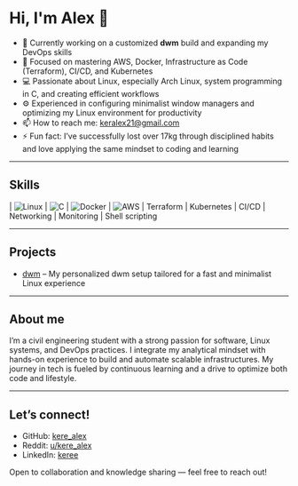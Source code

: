 # Hi, I'm Alex 👋

- 🔭 Currently working on a customized **dwm** build and expanding my DevOps skills  
- 🌱 Focused on mastering AWS, Docker, Infrastructure as Code (Terraform), CI/CD, and Kubernetes  
- 💻 Passionate about Linux, especially Arch Linux, system programming in C, and creating efficient workflows  
- ⚙️ Experienced in configuring minimalist window managers and optimizing my Linux environment for productivity  
- 📫 How to reach me: [keralex21@gmail.com](mailto:keralex21@gmail.com)  
- ⚡ Fun fact: I’ve successfully lost over 17kg through disciplined habits and love applying the same mindset to coding and learning  

---

## Skills

| ![Linux](https://img.shields.io/badge/Linux-FCC624?style=for-the-badge&logo=linux&logoColor=black) | ![C](https://img.shields.io/badge/language-C-00599C?style=for-the-badge&logo=c) | ![Docker](https://img.shields.io/badge/Docker-2496ED?style=for-the-badge&logo=docker) | ![AWS](https://img.shields.io/badge/AWS-232F3E?style=for-the-badge&logo=amazonaws) | Terraform | Kubernetes | CI/CD | Networking | Monitoring | Shell scripting 

---

## Projects

- [dwm](https://github.com/unikeree/dwm) – My personalized dwm setup tailored for a fast and minimalist Linux experience  
 
---

## About me

I’m a civil engineering student with a strong passion for software, Linux systems, and DevOps practices. I integrate my analytical mindset with hands-on experience to build and automate scalable infrastructures. My journey in tech is fueled by continuous learning and a drive to optimize both code and lifestyle.

---

## Let’s connect!

- GitHub: [kere_alex](https://github.com/kere_alex)  
- Reddit: [u/kere_alex](https://www.reddit.com/user/kere_alex)  
- LinkedIn: [keree](https://linkedin.com/in/keree)  
  
Open to collaboration and knowledge sharing — feel free to reach out!
